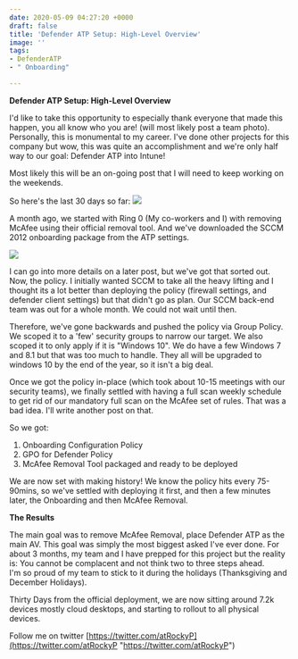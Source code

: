 ```yaml
---
date: 2020-05-09 04:27:20 +0000
draft: false
title: 'Defender ATP Setup: High-Level Overview'
image: ''
tags:
- DefenderATP
- " Onboarding"

---
```

**Defender ATP Setup: High-Level Overview**

I'd like to take this opportunity to especially thank everyone that made this happen, you all know who you are! (will most likely post a team photo). Personally, this is monumental to my career. I've done other projects for this company but wow, this was quite an accomplishment and we're only half way to our goal: Defender ATP into Intune!

Most likely this will be an on-going post that I will need to keep working on the weekends.

So here's the last 30 days so far: ![](https://rockyknows.netlify.app/images/Annotation%202020-01-07%20082123.png)

A month ago, we started with Ring 0 (My co-workers and I) with removing McAfee using their official removal tool. And we've downloaded the SCCM 2012 onboarding package from the ATP settings.

![](https://rockyknows.netlify.app/images/Annotation%202020-01-07%20082408.png)

I can go into more details on a later post, but we've got that sorted out. Now, the policy. I initially wanted SCCM to take all the heavy lifting and I thought its a lot better than deploying the policy (firewall settings, and defender client settings) but that didn't go as plan. Our SCCM back-end team was out for a whole month. We could not wait until then.

Therefore, we've gone backwards and pushed the policy via Group Policy. We scoped it to a 'few' security groups to narrow our target. We also scoped it to only apply if it is "Windows 10". We do have a few Windows 7 and 8.1 but that was too much to handle. They all will be upgraded to windows 10 by the end of the year, so it isn't a big deal.

Once we got the policy in-place (which took about 10-15 meetings with our security teams), we finally settled with having a full scan weekly schedule to get rid of our mandatory full scan on the McAfee set of rules. That was a bad idea. I'll write another post on that.

So we got:

1. Onboarding Configuration Policy
2. GPO for Defender Policy
3. McAfee Removal Tool packaged and ready to be deployed

We are now set with making history! We know the policy hits every 75-90mins, so we've settled with deploying it first, and then a few minutes later, the Onboarding and then McAfee Removal.

**The Results**

The main goal was to remove McAfee Removal, place Defender ATP as the main AV. This goal was simply the most biggest asked I've ever done. For about 3 months, my team and I have prepped for this project but the reality is: You cannot be complacent and not think two to three steps ahead.  
 I'm so proud of my team to stick to it during the holidays (Thanksgiving and December Holidays).

Thirty Days from the official deployment, we are now sitting around 7.2k devices mostly cloud desktops, and starting to rollout to all physical devices.

Follow me on twitter [https://twitter.com/atRockyP](https://twitter.com/atRockyP "https://twitter.com/atRockyP")